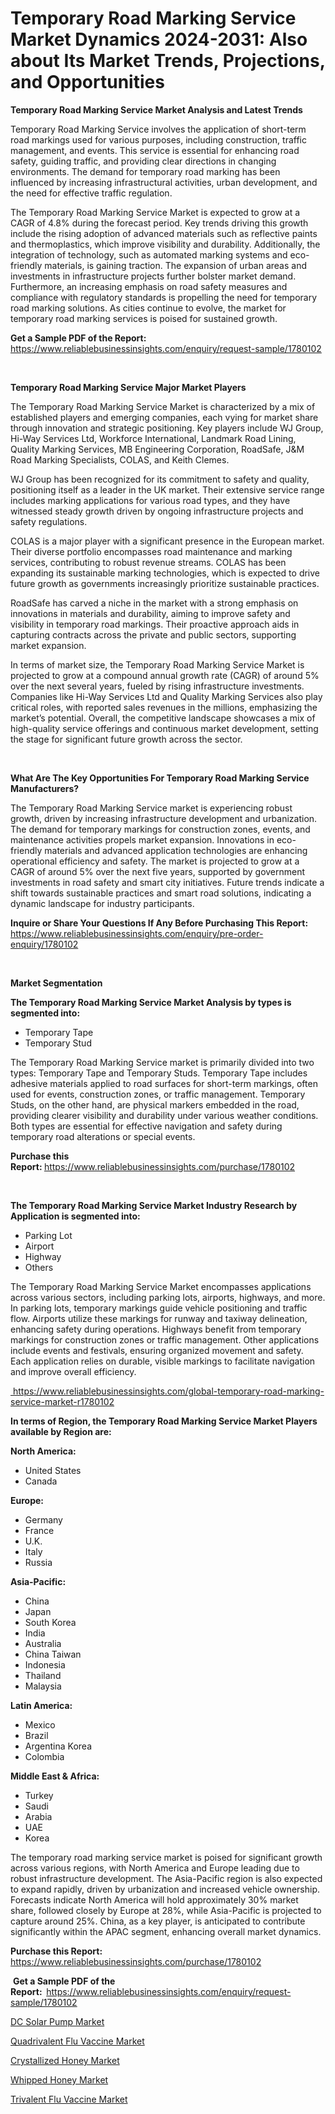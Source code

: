 <p><h1>Temporary Road Marking Service Market Dynamics 2024-2031: Also about Its Market Trends, Projections, and Opportunities</h1></p><p><strong>Temporary Road Marking Service Market Analysis and Latest Trends</strong></p>
<p><p>Temporary Road Marking Service involves the application of short-term road markings used for various purposes, including construction, traffic management, and events. This service is essential for enhancing road safety, guiding traffic, and providing clear directions in changing environments. The demand for temporary road marking has been influenced by increasing infrastructural activities, urban development, and the need for effective traffic regulation.</p><p>The Temporary Road Marking Service Market is expected to grow at a CAGR of 4.8% during the forecast period. Key trends driving this growth include the rising adoption of advanced materials such as reflective paints and thermoplastics, which improve visibility and durability. Additionally, the integration of technology, such as automated marking systems and eco-friendly materials, is gaining traction. The expansion of urban areas and investments in infrastructure projects further bolster market demand. Furthermore, an increasing emphasis on road safety measures and compliance with regulatory standards is propelling the need for temporary road marking solutions. As cities continue to evolve, the market for temporary road marking services is poised for sustained growth.</p></p>
<p><strong>Get a Sample PDF of the Report:&nbsp;</strong> <a href="https://www.reliablebusinessinsights.com/enquiry/request-sample/1780102?utm_campaign=1454&utm_medium=2&utm_source=Github&utm_content=ia&utm_term=09102024&utm_id=temporary-road-marking-service">https://www.reliablebusinessinsights.com/enquiry/request-sample/1780102</a></p>
<p>&nbsp;</p>
<p><strong>Temporary Road Marking Service Major Market Players</strong></p>
<p><p>The Temporary Road Marking Service Market is characterized by a mix of established players and emerging companies, each vying for market share through innovation and strategic positioning. Key players include WJ Group, Hi-Way Services Ltd, Workforce International, Landmark Road Lining, Quality Marking Services, MB Engineering Corporation, RoadSafe, J&M Road Marking Specialists, COLAS, and Keith Clemes.</p><p>WJ Group has been recognized for its commitment to safety and quality, positioning itself as a leader in the UK market. Their extensive service range includes marking applications for various road types, and they have witnessed steady growth driven by ongoing infrastructure projects and safety regulations.</p><p>COLAS is a major player with a significant presence in the European market. Their diverse portfolio encompasses road maintenance and marking services, contributing to robust revenue streams. COLAS has been expanding its sustainable marking technologies, which is expected to drive future growth as governments increasingly prioritize sustainable practices.</p><p>RoadSafe has carved a niche in the market with a strong emphasis on innovations in materials and durability, aiming to improve safety and visibility in temporary road markings. Their proactive approach aids in capturing contracts across the private and public sectors, supporting market expansion.</p><p>In terms of market size, the Temporary Road Marking Service Market is projected to grow at a compound annual growth rate (CAGR) of around 5% over the next several years, fueled by rising infrastructure investments. Companies like Hi-Way Services Ltd and Quality Marking Services also play critical roles, with reported sales revenues in the millions, emphasizing the market’s potential. Overall, the competitive landscape showcases a mix of high-quality service offerings and continuous market development, setting the stage for significant future growth across the sector.</p></p>
<p>&nbsp;</p>
<p><strong>What Are The Key Opportunities For Temporary Road Marking Service Manufacturers?</strong></p>
<p><p>The Temporary Road Marking Service market is experiencing robust growth, driven by increasing infrastructure development and urbanization. The demand for temporary markings for construction zones, events, and maintenance activities propels market expansion. Innovations in eco-friendly materials and advanced application technologies are enhancing operational efficiency and safety. The market is projected to grow at a CAGR of around 5% over the next five years, supported by government investments in road safety and smart city initiatives. Future trends indicate a shift towards sustainable practices and smart road solutions, indicating a dynamic landscape for industry participants.</p></p>
<p><strong>Inquire or Share Your Questions If Any Before Purchasing This Report:</strong> <a href="https://www.reliablebusinessinsights.com/enquiry/pre-order-enquiry/1780102?utm_campaign=1454&utm_medium=2&utm_source=Github&utm_content=ia&utm_term=09102024&utm_id=temporary-road-marking-service">https://www.reliablebusinessinsights.com/enquiry/pre-order-enquiry/1780102</a></p>
<p>&nbsp;</p>
<p><strong>Market Segmentation</strong></p>
<p><strong>The Temporary Road Marking Service Market Analysis by types is segmented into:</strong></p>
<p><ul><li>Temporary Tape</li><li>Temporary Stud</li></ul></p>
<p><p>The Temporary Road Marking Service market is primarily divided into two types: Temporary Tape and Temporary Studs. Temporary Tape includes adhesive materials applied to road surfaces for short-term markings, often used for events, construction zones, or traffic management. Temporary Studs, on the other hand, are physical markers embedded in the road, providing clearer visibility and durability under various weather conditions. Both types are essential for effective navigation and safety during temporary road alterations or special events.</p></p>
<p><strong>Purchase this Report:&nbsp;</strong><a href="https://www.reliablebusinessinsights.com/purchase/1780102?utm_campaign=1454&utm_medium=2&utm_source=Github&utm_content=ia&utm_term=09102024&utm_id=temporary-road-marking-service">https://www.reliablebusinessinsights.com/purchase/1780102</a></p>
<p>&nbsp;</p>
<p><strong>The Temporary Road Marking Service Market Industry Research by Application is segmented into:</strong></p>
<p><ul><li>Parking Lot</li><li>Airport</li><li>Highway</li><li>Others</li></ul></p>
<p><p>The Temporary Road Marking Service Market encompasses applications across various sectors, including parking lots, airports, highways, and more. In parking lots, temporary markings guide vehicle positioning and traffic flow. Airports utilize these markings for runway and taxiway delineation, enhancing safety during operations. Highways benefit from temporary markings for construction zones or traffic management. Other applications include events and festivals, ensuring organized movement and safety. Each application relies on durable, visible markings to facilitate navigation and improve overall efficiency.</p></p>
<p><a href="https://www.reliablebusinessinsights.com/global-temporary-road-marking-service-market-r1780102?utm_campaign=1454&utm_medium=2&utm_source=Github&utm_content=ia&utm_term=09102024&utm_id=temporary-road-marking-service">&nbsp;https://www.reliablebusinessinsights.com/global-temporary-road-marking-service-market-r1780102</a></p>
<p><strong>In terms of Region, the Temporary Road Marking Service Market Players available by Region are:</strong></p>
<p>
    <p> <strong> North America: </strong>
        <ul>
            <li>United States</li>
            <li>Canada</li>
        </ul>
        </p> 
    <p> <strong> Europe: </strong>
        <ul>
            <li>Germany</li>
            <li>France</li>
            <li>U.K.</li>
            <li>Italy</li>
            <li>Russia</li>
        </ul>
        </p> 
    <p> <strong> Asia-Pacific: </strong>
        <ul>
            <li>China</li>
            <li>Japan</li>
            <li>South Korea</li>
            <li>India</li>
            <li>Australia</li>
            <li>China Taiwan</li>
            <li>Indonesia</li>
            <li>Thailand</li>
            <li>Malaysia</li>
        </ul>
        </p> 
    <p> <strong> Latin America: </strong>
        <ul>
            <li>Mexico</li>
            <li>Brazil</li>
            <li>Argentina Korea</li>
            <li>Colombia</li>
        </ul>
        </p> 
    <p> <strong> Middle East & Africa: </strong>
        <ul>
            <li>Turkey</li>
            <li>Saudi</li>
            <li>Arabia</li>
            <li>UAE</li>
            <li>Korea</li>
        </ul>
    </p>
    </p>
<p><p>The temporary road marking service market is poised for significant growth across various regions, with North America and Europe leading due to robust infrastructure development. The Asia-Pacific region is also expected to expand rapidly, driven by urbanization and increased vehicle ownership. Forecasts indicate North America will hold approximately 30% market share, followed closely by Europe at 28%, while Asia-Pacific is projected to capture around 25%. China, as a key player, is anticipated to contribute significantly within the APAC segment, enhancing overall market dynamics.</p></p>
<p><strong>Purchase this Report: </strong><a href="https://www.reliablebusinessinsights.com/purchase/1780102?utm_campaign=1454&utm_medium=2&utm_source=Github&utm_content=ia&utm_term=09102024&utm_id=temporary-road-marking-service">https://www.reliablebusinessinsights.com/purchase/1780102</a></p>
<p>&nbsp;<strong>Get a Sample PDF of the Report:&nbsp;&nbsp;</strong><a href="https://www.reliablebusinessinsights.com/enquiry/request-sample/1780102?utm_campaign=1454&utm_medium=2&utm_source=Github&utm_content=ia&utm_term=09102024&utm_id=temporary-road-marking-service">https://www.reliablebusinessinsights.com/enquiry/request-sample/1780102</a></p>
<p><strong></strong></p>
<p><p><a href="https://www.linkedin.com/pulse/dc-solar-pump-market-segmentation-in-depth-analysis-agriculturedrinking-6nqve?utm_campaign=1454&utm_medium=2&utm_source=Github&utm_content=ia&utm_term=09102024&utm_id=temporary-road-marking-service">DC Solar Pump Market</a></p><p><a href="https://www.linkedin.com/pulse/quadrivalent-flu-vaccine-market-size-share-competitive-landscape-uqxdf?trackingId=hNLkJGJMQD6iya7D3Y%2F0LA%3D%3D&utm_campaign=1454&utm_medium=2&utm_source=Github&utm_content=ia&utm_term=09102024&utm_id=temporary-road-marking-service">Quadrivalent Flu Vaccine Market</a></p><p><a href="https://issuu.com/reportprime-2/docs/crystallized-honey-market-size-2030_57dbeeb9802b50?utm_campaign=1454&utm_medium=2&utm_source=Github&utm_content=ia&utm_term=09102024&utm_id=temporary-road-marking-service">Crystallized Honey Market</a></p><p><a href="https://issuu.com/reportprime-2/docs/whipped-honey-market-size-2030.pptx_ec81f6cf713334?utm_campaign=1454&utm_medium=2&utm_source=Github&utm_content=ia&utm_term=09102024&utm_id=temporary-road-marking-service">Whipped Honey Market</a></p><p><a href="https://www.linkedin.com/pulse/trivalent-flu-vaccine-market-global-regional-analysis-focus-m0awf?utm_campaign=1454&utm_medium=2&utm_source=Github&utm_content=ia&utm_term=09102024&utm_id=temporary-road-marking-service">Trivalent Flu Vaccine Market</a></p></p>